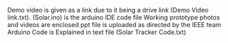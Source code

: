 Demo video is given as a link due to it being a drive link (Demo Video link.txt). 
(Solar.ino) is the arduino IDE code file 
Working prototype photos and videos are enclosed 
ppt file is uploaded as directed by the IEEE team
Arduino Code is Explained in text file (Solar Tracker Code.txt)
